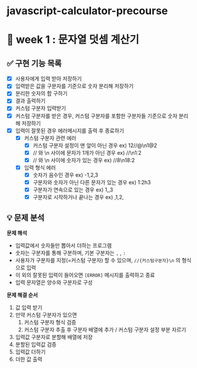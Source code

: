 # javascript-calculator-precourse

# **🤜 week 1 : 문자열 덧셈 계산기**

## ✅ 구현 기능 목록

- [x] 사용자에게 입력 받아 저장하기
- [x] 입력받은 값을 구분자를 기준으로 숫자 분리해 저장하기
- [x] 분리한 숫자의 합 구하기
- [x] 결과 출력하기
- [x] 커스텀 구분자 입력받기
- [x] 커스텀 구분자를 받은 경우, 커스텀 구분자를 포함한 구분자들 기준으로 숫자 분리해 저장하기
- [x] 입력이 잘못된 경우 에러메시지를 출력 후 종료하기
  - [x] 커스텀 구분자 관련 에러
    - [x] 커스텀 구분자 설정이 맨 앞이 아닌 경우 ex) 12//@\n1@2
    - [x] // 와 \n 사이에 문자가 1개가 아닌 경우 ex) //\n1:2
    - [x] // 와 \n 사이에 숫자가 있는 경우 ex) //8\n18:2
  - [x] 입력 형식 에러
    - [x] 숫자가 음수인 경우 ex) -1,2,3
    - [x] 구분자와 숫자가 아닌 다른 문자가 있는 경우 ex) 1:2h3
    - [x] 구분자가 연속으로 있는 경우 ex) 1,,3
    - [x] 구분자로 시작하거나 끝나는 경우 ex) ,1,2,

## 💡 문제 분석

**문제 해석**

- 입력값에서 숫자들만 뽑아서 더하는 프로그램
- 숫자는 구분자를 통해 구분하며, 기본 구분자는 `,` , `:`
- 사용자가 구분자를 지정(=커스텀 구분자) 할 수 있으며, `//{커스텀구분자}\n` 의 형식으로 입력
- 이 외의 잘못된 입력이 들어오면 `[ERROR]` 메시지를 출력하고 종료
- 입력 문자열은 양수와 구분자로 구성

**문제 해결 순서**

1. 값 입력 받기
2. 만약 커스텀 구분자가 있으면
   1. 커스텀 구분자 형식 검증
   2. 커스텀 구분자 추출 후 구분자 배열에 추가 / 커스텀 구분자 설정 부분 자르기
3. 입력값 구분자로 분할해 배열에 저장
4. 분할된 입력값 검증
5. 입력값 더하기
6. 더한 값 출력
